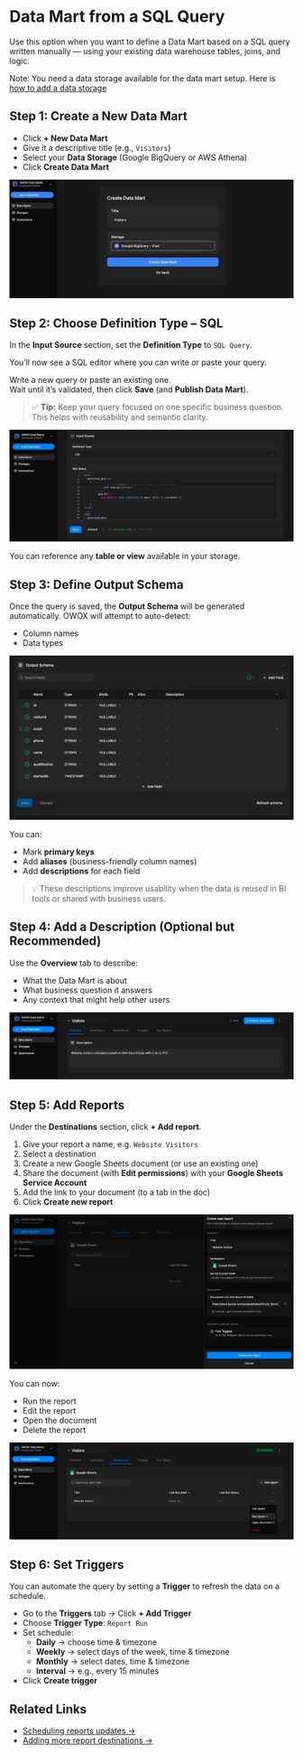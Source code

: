 # Data Mart from a SQL Query

Use this option when you want to define a Data Mart based on a SQL query written manually — using your existing data warehouse tables, joins, and logic.

Note: You need a data storage available for the data mart setup. Here is [how to add a data storage](../../storages/manage-storages.md)

## Step 1: Create a New Data Mart

- Click **+ New Data Mart**
- Give it a descriptive title (e.g., `Visitors`)
- Select your **Data Storage** (Google BigQuery or AWS Athena)
- Click **Create Data Mart**

![Create Data Mart-1](../../res/screens/SQL-Based-DataMart-1.png)

## Step 2: Choose Definition Type – SQL

In the **Input Source** section, set the **Definition Type** to `SQL Query`.

You’ll now see a SQL editor where you can write or paste your query.

Write a new query or paste an existing one.  
Wait until it’s validated, then click **Save** (and **Publish Data Mart**).

> ✅ **Tip:** Keep your query focused on one specific business question. This helps with reusability and semantic clarity.

![Create Data Mart-2](../../res/screens/SQL-Based-DataMart-SQL.png)

You can reference any **table or view** available in your storage.

## Step 3: Define Output Schema

Once the query is saved, the **Output Schema** will be generated automatically.  OWOX will attempt to auto-detect:

- Column names
- Data types

![Create Data Mart-3](../../res/screens/SQL-Based-DataMart-Output-Schema.png)

You can:

- Mark **primary keys**
- Add **aliases** (business-friendly column names)
- Add **descriptions** for each field

> 💡 These descriptions improve usability when the data is reused in BI tools or shared with business users.

## Step 4: Add a Description (Optional but Recommended)

Use the **Overview** tab to describe:

- What the Data Mart is about
- What business question it answers
- Any context that might help other users

![Create Data Mart-4](../../res/screens/SQL-Based-DataMart-Description.png)

## Step 5: Add Reports

Under the **Destinations** section, click **+ Add report**.

1. Give your report a name, e.g. `Website Visitors`
2. Select a destination
3. Create a new Google Sheets document (or use an existing one)
4. Share the document (with **Edit permissions**) with your **Google Sheets Service Account**
5. Add the link to your document (to a tab in the doc)
6. Click **Create new report**

![Create Data Mart-5](../../res/screens/SQL-Based-DataMart-Report.png)

You can now:

- Run the report  
- Edit the report  
- Open the document  
- Delete the report

![Create Data Mart-6](../../res/screens/SQL-Based-DataMart-Run-Report.png)

## Step 6: Set Triggers

You can automate the query by setting a **Trigger** to refresh the data on a schedule.

- Go to the **Triggers** tab → Click **+ Add Trigger**
- Choose **Trigger Type**: `Report Run`
- Set schedule:
  - **Daily** → choose time & timezone
  - **Weekly** → select days of the week, time & timezone
  - **Monthly** → select dates, time & timezone
  - **Interval** → e.g., every 15 minutes
- Click **Create trigger**

## Related Links

- [Scheduling reports updates →](report-triggers.md)
- [Adding more report destinations →](../../destinations/manage-destinations.md)
